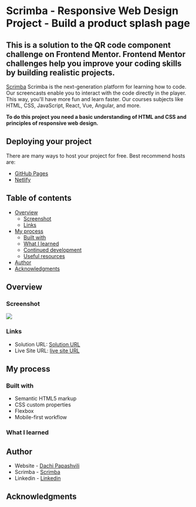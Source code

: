 # Scrimba - Responsive Web Design Project - Build a product splash page
## This is a solution to the QR code component challenge on Frontend Mentor. Frontend Mentor challenges help you improve your coding skills by building realistic projects.

[Scrimba](https://scrimba.com/allcourses) Scrimba is the next-generation platform for learning how to code. Our screencasts enable you to interact with the code directly in the player. This way, you'll have more fun and learn faster. Our courses subjects like HTML, CSS, JavaScript, React, Vue, Angular, and more.


**To do this project you need a basic understanding of HTML and CSS and principles of responsive web design.**


## Deploying your project

There are many ways to host your project for free. Best recommend hosts are:

- [GitHub Pages](https://pages.github.com/)
- [Netlify](https://www.netlify.com/)

## Table of contents

- [Overview](#overview)
  - [Screenshot](#screenshot)
  - [Links](#links)
- [My process](#my-process)
  - [Built with](#built-with)
  - [What I learned](#what-i-learned)
  - [Continued development](#continued-development)
  - [Useful resources](#useful-resources)
- [Author](#author)
- [Acknowledgments](#acknowledgments)


## Overview

### Screenshot

![](./screenshot.jpg)



### Links

- Solution URL: [Solution URL](https://github.com/Dachi-Papashvili88/georgian-tour)
- Live Site URL: [live site URL](https://dachi-papashvili88.github.io/georgian-tour/)

## My process

### Built with

- Semantic HTML5 markup
- CSS custom properties
- Flexbox
- Mobile-first workflow


### What I learned




## Author

- Website - [Dachi Papashvili](https://github.com/Dachi-Papashvili88)
- Scrimba - [Scrimba](https://scrimba.com/allcourses)
- Linkedin - [Linkedin](https://www.linkedin.com/feed/)


## Acknowledgments


